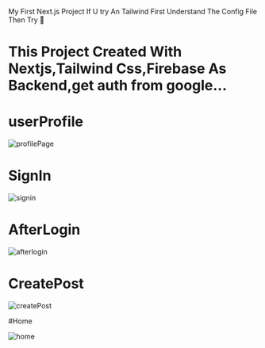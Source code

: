 My First Next.js Project If U try An Tailwind First Understand The Config File Then Try 🤣

# This Project Created With Nextjs,Tailwind Css,Firebase As Backend,get auth from google...

# userProfile

![profilePage](https://user-images.githubusercontent.com/107635975/216260372-81ecffaa-dc6b-4ece-9739-68b12ff8d9db.png)

# SignIn

![signin](https://user-images.githubusercontent.com/107635975/216260381-afd68bee-89f9-4c7f-8149-9c6c1e38313b.png)

# AfterLogin

![afterlogin](https://user-images.githubusercontent.com/107635975/216260388-64feb7f6-1717-441b-87bb-c9f160673e79.png)

# CreatePost 

![createPost](https://user-images.githubusercontent.com/107635975/216260392-f4e3fa69-e128-41a5-be64-8a12880eaafe.png)

#Home

![home](https://user-images.githubusercontent.com/107635975/216260395-5a89d1ca-75dc-45a2-9c6f-dfd9f98b1fb9.png)


